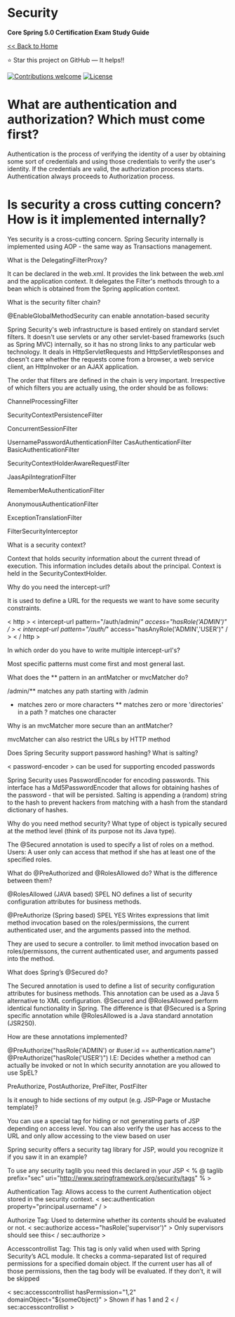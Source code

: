 # Security
**Core Spring 5.0 Certification Exam Study Guide**

[<< Back to Home](README.md)

:star: Star this project on GitHub — It helps!!

[![Contributions welcome](https://img.shields.io/badge/contributions-welcome-orange.svg)](https://github.com/seanjgildea/CoreSpring5CertificationGuide/issues)
[![License](https://img.shields.io/badge/license-MIT-blue.svg)](https://opensource.org/licenses/MIT)

# What are authentication and authorization? Which must come first?

Authentication is the process of verifying the identity of a user by obtaining some sort of credentials and using those credentials to verify the user's identity. If the credentials are valid, the authorization process starts. Authentication always proceeds to Authorization process.

# Is security a cross cutting concern? How is it implemented internally?

Yes security is a cross-cutting concern. Spring Security internally is implemented using AOP - the same way as Transactions management.

What is the DelegatingFilterProxy?

It can be declared in the web.xml. It provides the link between the web.xml and the application context. It delegates the Filter's methods through to a bean which is obtained from the Spring application context.

What is the security filter chain?

@EnableGlobalMethodSecurity can enable annotation-based security

Spring Security's web infrastructure is based entirely on standard servlet filters. It doesn't use servlets or any other servlet-based frameworks (such as Spring MVC) internally, so it has no strong links to any particular web technology. It deals in HttpServletRequests and HttpServletResponses and doesn't care whether the requests come from a browser, a web service client, an HttpInvoker or an AJAX application.

The order that filters are defined in the chain is very important. Irrespective of which filters you are actually using, the order should be as follows:

ChannelProcessingFilter

SecurityContextPersistenceFilter

ConcurrentSessionFilter

UsernamePasswordAuthenticationFilter
CasAuthenticationFilter
BasicAuthenticationFilter

SecurityContextHolderAwareRequestFilter

JaasApiIntegrationFilter

RememberMeAuthenticationFilter

AnonymousAuthenticationFilter

ExceptionTranslationFilter

FilterSecurityInterceptor

What is a security context?

Context that holds security information about the current thread of execution. This information includes details about the principal. Context is held in the SecurityContextHolder.

Why do you need the intercept-url?

It is used to define a URL for the requests we want to have some security constraints.


< http >
< intercept-url pattern="/auth/admin/*" access="hasRole('ADMIN')" / >
< intercept-url pattern="/auth/*" access="hasAnyRole('ADMIN','USER')" / >
< / http >

In which order do you have to write multiple intercept-url's?

Most specific patterns must come first and most general last.

What does the ** pattern in an antMatcher or mvcMatcher do?

/admin/** matches any path starting with /admin

* matches zero or more characters
** matches zero or more 'directories' in a path
? matches one character

Why is an mvcMatcher more secure than an antMatcher?

mvcMatcher can also restrict the URLs by HTTP method

Does Spring Security support password hashing? What is salting?

< password-encoder > can be used for supporting encoded passwords

Spring Security uses PasswordEncoder for encoding passwords. This interface has a Md5PasswordEncoder that allows for obtaining hashes of the password - that will be persisted. Salting is appending a (random) string to the hash to prevent hackers from matching with a hash from the standard dictionary of hashes.

Why do you need method security? What type of object is typically secured at the method level (think of its purpose not its Java type).

The @Secured annotation is used to specify a list of roles on a method. 
Users: A user only can access that method if she has at least one of the specified roles.

What do @PreAuthorized and @RolesAllowed do? What is the difference between them?

@RolesAllowed (JAVA based) SPEL NO defines a list of security configuration attributes for business methods.

@PreAuthorize (Spring based) SPEL YES Writes expressions that limit method invocation based on the roles/permissions, the current authenticated user, and the arguments passed into the method.

They are used to secure a controller. to limit method invocation based on roles/permissons, the current authenticated user, and arguments passed into the method.

What does Spring’s @Secured do?

The Secured annotation is used to define a list of security configuration attributes for business methods. This annotation can be used as a Java 5 alternative to XML configuration. @Secured and @RolesAllowed perform identical functionality in Spring. The difference is that @Secured is a Spring specific annotation while @RolesAllowed is a Java standard annotation (JSR250).

How are these annotations implemented?

@PreAuthorize("hasRole('ADMIN') or #user.id == authentication.name")
@PreAuthorize("hasRole('USER')") I.E: Decides whether a method can actually be invoked or not
In which security annotation are you allowed to use SpEL?

PreAuthorize, PostAuthorize, PreFilter, PostFilter

Is it enough to hide sections of my output (e.g. JSP-Page or Mustache template)?

You can use a special tag for hiding or not generating parts of JSP depending on access level. You can also verify the user has access to the URL and only allow accessing to the view based on user

Spring security offers a security tag library for JSP, would you recognize it if you saw it in an example?

To use any security taglib you need this declared in your JSP
< % @ taglib prefix="sec" uri="http://www.springframework.org/security/tags" % >

Authentication Tag: Allows access to the current Authentication object stored in the security context. 
< sec:authentication property="principal.username" / >

Authorize Tag: Used to determine whether its contents should be evaluated or not. 
< sec:authorize access="hasRole('supervisor')" > Only supervisors should see this< / sec:authorize >

Accesscontrollist Tag: This tag is only valid when used with Spring Security’s ACL module. It checks a comma-separated list of required permissions for a specified domain object. If the current user has all of those permissions, then the tag body will be evaluated. If they don’t, it will be skipped

< sec:accesscontrollist hasPermission="1,2" domainObject="${someObject}" > Shown if has 1 and 2 < / sec:accesscontrollist >


